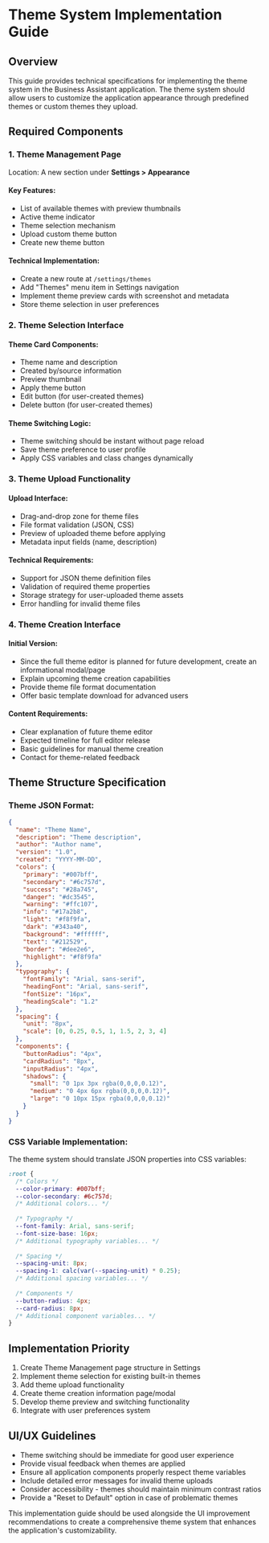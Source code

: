 # Theme System Implementation Guide

## Overview

This guide provides technical specifications for implementing the theme system in the Business Assistant application. The theme system should allow users to customize the application appearance through predefined themes or custom themes they upload.

## Required Components

### 1. Theme Management Page

Location: A new section under **Settings > Appearance**

#### Key Features:
- List of available themes with preview thumbnails
- Active theme indicator
- Theme selection mechanism
- Upload custom theme button
- Create new theme button

#### Technical Implementation:
- Create a new route at `/settings/themes`
- Add "Themes" menu item in Settings navigation
- Implement theme preview cards with screenshot and metadata
- Store theme selection in user preferences

### 2. Theme Selection Interface

#### Theme Card Components:
- Theme name and description
- Created by/source information
- Preview thumbnail
- Apply theme button
- Edit button (for user-created themes)
- Delete button (for user-created themes)

#### Theme Switching Logic:
- Theme switching should be instant without page reload
- Save theme preference to user profile
- Apply CSS variables and class changes dynamically

### 3. Theme Upload Functionality

#### Upload Interface:
- Drag-and-drop zone for theme files
- File format validation (JSON, CSS)
- Preview of uploaded theme before applying
- Metadata input fields (name, description)

#### Technical Requirements:
- Support for JSON theme definition files
- Validation of required theme properties
- Storage strategy for user-uploaded theme assets
- Error handling for invalid theme files

### 4. Theme Creation Interface

#### Initial Version:
- Since the full theme editor is planned for future development, create an informational modal/page
- Explain upcoming theme creation capabilities
- Provide theme file format documentation
- Offer basic template download for advanced users

#### Content Requirements:
- Clear explanation of future theme editor
- Expected timeline for full editor release
- Basic guidelines for manual theme creation
- Contact for theme-related feedback

## Theme Structure Specification

### Theme JSON Format:

```json
{
  "name": "Theme Name",
  "description": "Theme description",
  "author": "Author name",
  "version": "1.0",
  "created": "YYYY-MM-DD",
  "colors": {
    "primary": "#007bff",
    "secondary": "#6c757d",
    "success": "#28a745",
    "danger": "#dc3545",
    "warning": "#ffc107",
    "info": "#17a2b8",
    "light": "#f8f9fa",
    "dark": "#343a40",
    "background": "#ffffff",
    "text": "#212529",
    "border": "#dee2e6",
    "highlight": "#f8f9fa"
  },
  "typography": {
    "fontFamily": "Arial, sans-serif",
    "headingFont": "Arial, sans-serif",
    "fontSize": "16px",
    "headingScale": "1.2"
  },
  "spacing": {
    "unit": "8px",
    "scale": [0, 0.25, 0.5, 1, 1.5, 2, 3, 4]
  },
  "components": {
    "buttonRadius": "4px",
    "cardRadius": "8px",
    "inputRadius": "4px",
    "shadows": {
      "small": "0 1px 3px rgba(0,0,0,0.12)",
      "medium": "0 4px 6px rgba(0,0,0,0.12)",
      "large": "0 10px 15px rgba(0,0,0,0.12)"
    }
  }
}
```

### CSS Variable Implementation:

The theme system should translate JSON properties into CSS variables:

```css
:root {
  /* Colors */
  --color-primary: #007bff;
  --color-secondary: #6c757d;
  /* Additional colors... */
  
  /* Typography */
  --font-family: Arial, sans-serif;
  --font-size-base: 16px;
  /* Additional typography variables... */
  
  /* Spacing */
  --spacing-unit: 8px;
  --spacing-1: calc(var(--spacing-unit) * 0.25);
  /* Additional spacing variables... */
  
  /* Components */
  --button-radius: 4px;
  --card-radius: 8px;
  /* Additional component variables... */
}
```

## Implementation Priority

1. Create Theme Management page structure in Settings
2. Implement theme selection for existing built-in themes
3. Add theme upload functionality
4. Create theme creation information page/modal
5. Develop theme preview and switching functionality
6. Integrate with user preferences system

## UI/UX Guidelines

- Theme switching should be immediate for good user experience
- Provide visual feedback when themes are applied
- Ensure all application components properly respect theme variables
- Include detailed error messages for invalid theme uploads
- Consider accessibility - themes should maintain minimum contrast ratios
- Provide a "Reset to Default" option in case of problematic themes

This implementation guide should be used alongside the UI improvement recommendations to create a comprehensive theme system that enhances the application's customizability.